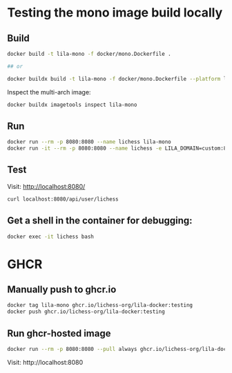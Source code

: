 # Testing the mono image build locally

## Build

```bash
docker build -t lila-mono -f docker/mono.Dockerfile .

## or

docker buildx build -t lila-mono -f docker/mono.Dockerfile --platform linux/amd64,linux/arm64 .
```

Inspect the multi-arch image:

```bash
docker buildx imagetools inspect lila-mono
```

## Run

```bash
docker run --rm -p 8080:8080 --name lichess lila-mono
docker run -it --rm -p 8080:8080 --name lichess -e LILA_DOMAIN=custom:8080 -e LILA_URL=http://custom:8080 lila-mono
```

## Test

Visit: <http://localhost:8080/>

```bash
curl localhost:8080/api/user/lichess
```

## Get a shell in the container for debugging:

```bash
docker exec -it lichess bash
```

# GHCR

## Manually push to ghcr.io

```bash
docker tag lila-mono ghcr.io/lichess-org/lila-docker:testing
docker push ghcr.io/lichess-org/lila-docker:testing
```

## Run ghcr-hosted image

```bash
docker run --rm -p 8080:8080 --pull always ghcr.io/lichess-org/lila-docker:main
```

Visit: http://localhost:8080
